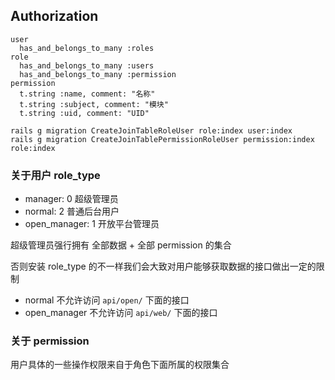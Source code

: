 ## Authorization

```model
user
  has_and_belongs_to_many :roles
role
  has_and_belongs_to_many :users
  has_and_belongs_to_many :permission
permission
  t.string :name, comment: "名称"
  t.string :subject, comment: "模块"
  t.string :uid, comment: "UID"

rails g migration CreateJoinTableRoleUser role:index user:index
rails g migration CreateJoinTablePermissionRoleUser permission:index role:index
```

### 关于用户 role_type

- manager: 0 超级管理员
- normal: 2 普通后台用户
- open_manager: 1 开放平台管理员

超级管理员强行拥有 全部数据 + 全部 permission 的集合

否则安装 role_type 的不一样我们会大致对用户能够获取数据的接口做出一定的限制

- normal 不允许访问 `api/open/` 下面的接口
- open_manager 不允许访问 `api/web/` 下面的接口

### 关于 permission

用户具体的一些操作权限来自于角色下面所属的权限集合